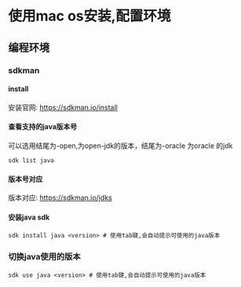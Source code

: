 # 使用mac os安装,配置环境

## 编程环境

### sdkman

#### install

安装官网:  https://sdkman.io/install

#### 查看支持的java版本号

可以选用结尾为-open,为open-jdk的版本，结尾为-oracle 为oracle 的jdk

```shell
sdk list java
```

#### 版本号对应

版本对应:   https://sdkman.io/jdks



#### 安装java sdk

```shell
sdk install java <version> # 使用tab键,会自动提示可使用的java版本
```

### 切换java使用的版本

```shell
sdk use java <version> # 使用tab键,会自动提示可使用的java版本
```
